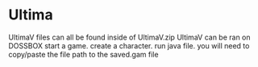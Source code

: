# Ultima
UltimaV files can all be found inside of UltimaV.zip
UltimaV can be ran on DOSSBOX
start a game. 
create a character.
run java file.
you will need to copy/paste the file path to the saved.gam file
